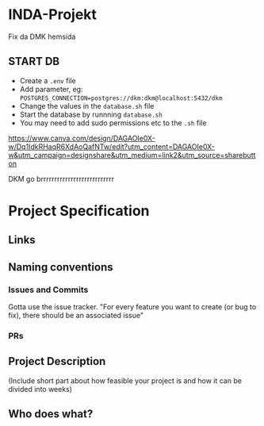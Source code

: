 # INDA-Projekt
Fix da DMK hemsida

## START DB
- Create a `.env` file
- Add parameter, eg: `POSTGRES_CONNECTION=postgres://dkm:dkm@localhost:5432/dkm`
- Change the values in the `database.sh` file
- Start the database by runnning `database.sh`
- You may need to add sudo permissions etc to the `.sh` file

https://www.canva.com/design/DAGAOIe0X-w/Dq1IdkRHaqR6XdAoQafNTw/edit?utm_content=DAGAOIe0X-w&utm_campaign=designshare&utm_medium=link2&utm_source=sharebutton

DKM go brrrrrrrrrrrrrrrrrrrrrrrrrrr
# Project Specification
## Links
## Naming conventions
### Issues and Commits
Gotta use the issue tracker. "For every feature you want to create (or bug to fix), there should be an associated issue"
### PRs
## Project Description
(Include short part about how feasible your project is and how it can be divided into weeks)
## Who does what?
